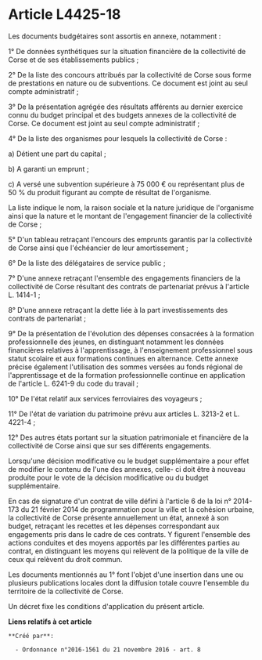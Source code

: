# Article L4425-18

Les documents budgétaires sont assortis en annexe, notamment : 

1° De données synthétiques sur la situation financière de la collectivité de Corse et de ses établissements publics ; 

2° De la liste des concours attribués par la collectivité de Corse sous forme de prestations en nature ou de subventions. Ce
document est joint au seul compte administratif ; 

3° De la présentation agrégée des résultats afférents au dernier exercice connu du budget principal et des budgets annexes de
la collectivité de Corse. Ce document est joint au seul compte administratif ; 

4° De la liste des organismes pour lesquels la collectivité de Corse : 

a) Détient une part du capital ; 

b) A garanti un emprunt ; 

c) A versé une subvention supérieure à 75 000 € ou représentant plus de 50 % du produit figurant au compte de résultat de
l'organisme. 

La liste indique le nom, la raison sociale et la nature juridique de l'organisme ainsi que la nature et le montant de
l'engagement financier de la collectivité de Corse ; 

5° D'un tableau retraçant l'encours des emprunts garantis par la collectivité de Corse ainsi que l'échéancier de leur
amortissement ; 

6° De la liste des délégataires de service public ; 

7° D'une annexe retraçant l'ensemble des engagements financiers de la collectivité de Corse résultant des contrats de
partenariat prévus à l'article L. 1414-1 ; 

8° D'une annexe retraçant la dette liée à la part investissements des contrats de partenariat ; 

9° De la présentation de l'évolution des dépenses consacrées à la formation professionnelle des jeunes, en distinguant
notamment les données financières relatives à l'apprentissage, à l'enseignement professionnel sous statut scolaire et aux
formations continues en alternance. Cette annexe précise également l'utilisation des sommes versées au fonds régional de
l'apprentissage et de la formation professionnelle continue en application de l'article L. 6241-9 du code du travail ; 

10° De l'état relatif aux services ferroviaires des voyageurs ; 

11° De l'état de variation du patrimoine prévu aux articles L. 3213-2 et L. 4221-4 ; 

12° Des autres états portant sur la situation patrimoniale et financière de la collectivité de Corse ainsi que sur ses
différents engagements. 

Lorsqu'une décision modificative ou le budget supplémentaire a pour effet de modifier le contenu de l'une des annexes, celle-
ci doit être à nouveau produite pour le vote de la décision modificative ou du budget supplémentaire. 

En cas de signature d'un contrat de ville défini à l'article 6 de la loi n° 2014-173 du 21 février 2014 de programmation pour
la ville et la cohésion urbaine, la collectivité de Corse présente annuellement un état, annexé à son budget, retraçant les
recettes et les dépenses correspondant aux engagements pris dans le cadre de ces contrats. Y figurent l'ensemble des actions
conduites et des moyens apportés par les différentes parties au contrat, en distinguant les moyens qui relèvent de la
politique de la ville de ceux qui relèvent du droit commun. 

Les documents mentionnés au 1° font l'objet d'une insertion dans une ou plusieurs publications locales dont la diffusion
totale couvre l'ensemble du territoire de la collectivité de Corse. 

Un décret fixe les conditions d'application du présent article.

**Liens relatifs à cet article**

	**Créé par**:

	  - Ordonnance n°2016-1561 du 21 novembre 2016 - art. 8
